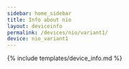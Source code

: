 ```yaml
---
sidebar: home_sidebar
title: Info about nio
layout: deviceinfo
permalink: /devices/nio/variant1/
device: nio_variant1
---
```

{% include templates/device_info.md %}
